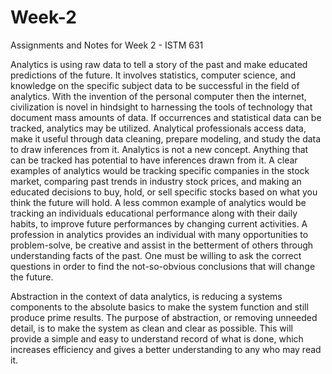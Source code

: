 # Week-2
Assignments and Notes for Week 2 - ISTM 631


Analytics is using raw data to tell a story of the past and make educated predictions of the future. It involves statistics, computer science, and knowledge on the specific subject data to be successful in the field of analytics. With the invention of the personal computer then the internet, civilization is novel in hindsight to harnessing the tools of technology that document mass amounts of data. If occurrences and statistical data can be tracked, analytics may be utilized. Analytical professionals access data, make it useful through data cleaning, prepare modeling, and study the data to draw inferences from it. Analytics is not a new concept. Anything that can be tracked has potential to have inferences drawn from it. A clear examples of analytics would be tracking specific companies in the stock market, comparing past trends in industry stock prices, and making an educated decisions to buy, hold, or sell specific stocks based on what you think the future will hold. A less common example of analytics would be tracking an individuals educational performance along with their daily habits, to improve future performances by changing current activities. A profession in analytics provides an individual with many opportunities to problem-solve, be creative and assist in the betterment of others through understanding facts of the past. One must be willing to ask the correct questions in order to find the not-so-obvious conclusions that will change the future.


Abstraction in the context of data analytics, is reducing a systems components to the absolute basics to make the system function and still produce prime results. The purpose of abstraction, or removing unneeded detail, is to make the system as clean and clear as possible. This will provide a simple and easy to understand record of what is done, which increases efficiency and gives a better understanding to any who may read it.
